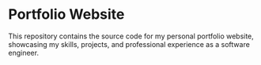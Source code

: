 # Portfolio Website

This repository contains the source code for my personal portfolio website, showcasing my skills, projects, and professional experience as a software engineer.
